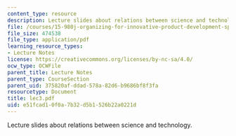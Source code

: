 ```yaml
---
content_type: resource
description: Lecture slides about relations between science and technology.
file: /courses/15-980j-organizing-for-innovative-product-development-spring-2007/e51fcad10f0a7b32d5b1526b22a0221d_lec3.pdf
file_size: 474538
file_type: application/pdf
learning_resource_types:
- Lecture Notes
license: https://creativecommons.org/licenses/by-nc-sa/4.0/
ocw_type: OCWFile
parent_title: Lecture Notes
parent_type: CourseSection
parent_uid: 375820af-ddad-578a-82d6-b9686bf8f3fa
resourcetype: Document
title: lec3.pdf
uid: e51fcad1-0f0a-7b32-d5b1-526b22a0221d
---
```

Lecture slides about relations between science and technology.